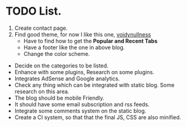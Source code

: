 # TODO List. #

1. Create contact page.
2. Find good theme, for now I like this one, [voidynullness ](http://www.voidynullness.net/blog/2014/03/30/introducing-voidy-bootstrap-pelican-theme/)
    - Have to find how to get the **Popular and Recent Tabs**
    - Have a footer like the one in above blog.
    - Change the color scheme.
* Decide on the categories to be listed.
* Enhance with some plugins, Research on some plugins.
* Integrates AdSense and Google analytics.
* Check any thing which can be integrated with static blog. Some research on this area.
* The blog should be mobile Friendly.
* It should have some email subscription and rss feeds.
* Integrate some comments system on the static blog.
* Create a CI system, so that that the final JS, CSS are also minified.
